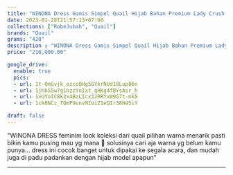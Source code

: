 ```yaml
---
title: "WINONA Dress Gamis Simpel Quail Hijab Bahan Premium Lady Crush Ori"
date: 2023-01-28T21:57:13+07:00
collections: ["RobeJubah", "Quail"]
brands: "Quail"
grams: "420"
description : "WINONA Dress Gamis Simpel Quail Hijab Bahan Premium Lady Crush Ori"
price: "210,000.00"

google_drive:
  enable: true
  pics:
  - url: 1t-QmGvjk_ozcoOHg5GYkrNUd18Lup86n
  - url: 1jhhS5w7g1hzzYnIxt_qHKg4fBYsAsr_h
  - url: 1vUYoIC8k2x4BzLIcx3JRRYxW9G7t-mk5
  - url: 1ck8NCz_TQmP9vnvMIoiZ1eQIr38Hd5iY

draft: false
---
```


"WINONA DRESS
feminim look koleksi dari quail
pilihan warna menarik pasti bikin kamu pusing mau yg mana 🥰 solusinya cari aja warna yg belum kamu punya...
dress ini cocok banget untuk dipakai ke segala acara, dan mudah juga di padu padankan dengan hijab model apapun"

---    
  
